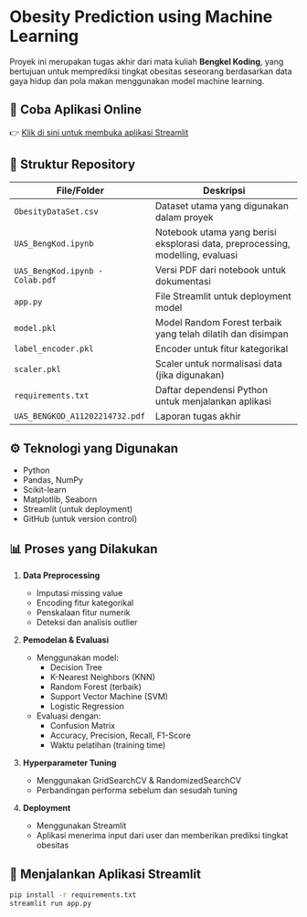 # Obesity Prediction using Machine Learning

Proyek ini merupakan tugas akhir dari mata kuliah **Bengkel Koding**, yang bertujuan untuk memprediksi tingkat obesitas seseorang berdasarkan data gaya hidup dan pola makan menggunakan model machine learning.

## 📱 Coba Aplikasi Online

👉 [Klik di sini untuk membuka aplikasi Streamlit](https://obesity-prediction-bengkod.streamlit.app/)

## 📁 Struktur Repository

| File/Folder                | Deskripsi |
|---------------------------|-----------|
| `ObesityDataSet.csv`      | Dataset utama yang digunakan dalam proyek |
| `UAS_BengKod.ipynb`       | Notebook utama yang berisi eksplorasi data, preprocessing, modelling, evaluasi |
| `UAS_BengKod.ipynb - Colab.pdf` | Versi PDF dari notebook untuk dokumentasi |
| `app.py`                  | File Streamlit untuk deployment model |
| `model.pkl`               | Model Random Forest terbaik yang telah dilatih dan disimpan |
| `label_encoder.pkl`       | Encoder untuk fitur kategorikal |
| `scaler.pkl`              | Scaler untuk normalisasi data (jika digunakan) |
| `requirements.txt`        | Daftar dependensi Python untuk menjalankan aplikasi |
| `UAS_BENGKOD_A11202214732.pdf` | Laporan tugas akhir |

## ⚙️ Teknologi yang Digunakan

- Python
- Pandas, NumPy
- Scikit-learn
- Matplotlib, Seaborn
- Streamlit (untuk deployment)
- GitHub (untuk version control)

## 📊 Proses yang Dilakukan

1. **Data Preprocessing**
   - Imputasi missing value
   - Encoding fitur kategorikal
   - Penskalaan fitur numerik 
   - Deteksi dan analisis outlier

2. **Pemodelan & Evaluasi**
   - Menggunakan model:
     - Decision Tree
     - K-Nearest Neighbors (KNN)
     - Random Forest (terbaik)
     - Support Vector Machine (SVM)
     - Logistic Regression
   - Evaluasi dengan:
     - Confusion Matrix
     - Accuracy, Precision, Recall, F1-Score
     - Waktu pelatihan (training time)

3. **Hyperparameter Tuning**
   - Menggunakan GridSearchCV & RandomizedSearchCV
   - Perbandingan performa sebelum dan sesudah tuning

4. **Deployment**
   - Menggunakan Streamlit
   - Aplikasi menerima input dari user dan memberikan prediksi tingkat obesitas

## 🚀 Menjalankan Aplikasi Streamlit

```bash
pip install -r requirements.txt
streamlit run app.py
